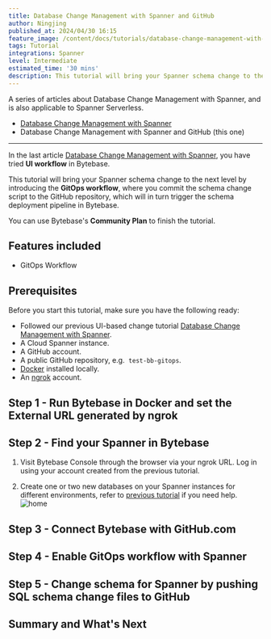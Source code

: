 ```yaml
---
title: Database Change Management with Spanner and GitHub
author: Ningjing
published_at: 2024/04/30 16:15
feature_image: /content/docs/tutorials/database-change-management-with-spanner-and-github/feature-image.webp
tags: Tutorial
integrations: Spanner
level: Intermediate
estimated_time: '30 mins'
description: This tutorial will bring your Spanner schema change to the next level by introducing the GitOps workflow, where you commit schema change script to the GitHub repository, which will in turn trigger the schema deployment pipeline in Bytebase.
---
```


A series of articles about Database Change Management with Spanner, and is also applicable to Spanner Serverless.

- [Database Change Management with Spanner](/docs/tutorials/database-change-management-with-spanner)
- Database Change Management with Spanner and GitHub (this one)

---

In the last article [Database Change Management with Spanner](/docs/tutorials/database-change-management-with-spanner), you have tried **UI workflow** in Bytebase.

This tutorial will bring your Spanner schema change to the next level by introducing the **GitOps workflow**, where you commit the schema change script to the GitHub repository, which will in turn trigger the schema deployment pipeline in Bytebase.

You can use Bytebase's **Community Plan** to finish the tutorial.

## Features included

- GitOps Workflow

## Prerequisites

Before you start this tutorial, make sure you have the following ready:

- Followed our previous UI-based change tutorial [Database Change Management with Spanner](/docs/tutorials/database-change-management-with-spanner).
- A Cloud Spanner instance.
- A GitHub account.
- A public GitHub repository, e.g.  `test-bb-gitops`.
- [Docker](https://www.docker.com/) installed locally.
- An [ngrok](http://ngrok.com/) account.

## Step 1 - Run Bytebase in Docker and set the External URL generated by ngrok

<IncludeBlock url="/docs/get-started/install/vcs-with-ngrok"></IncludeBlock>

## Step 2 - Find your Spanner in Bytebase

1. Visit Bytebase Console through the browser via your ngrok URL. Log in using your account created from the previous tutorial.

1. Create one or two new databases on your Spanner instances for different environments, refer to [previous tutorial](/docs/tutorials/database-change-management-with-spanner) if you need help.
   ![home](/content/docs/tutorials/database-change-management-with-spanner-and-github/bb-project-dbs-spanner.webp)

## Step 3 - Connect Bytebase with GitHub.com

<IncludeBlock url="/docs/tutorials/share/vcs-with-github"></IncludeBlock>

## Step 4 - Enable GitOps workflow with Spanner

<IncludeBlock url="/docs/tutorials/share/vcs-in-project-github"></IncludeBlock>

## Step 5 - Change schema for Spanner by pushing SQL schema change files to GitHub

<IncludeBlock url="/docs/tutorials/share/vcs-change-github" db="spanner"></IncludeBlock>

## Summary and What's Next

<IncludeBlock url="/docs/tutorials/share/vcs-summary-github"></IncludeBlock>
